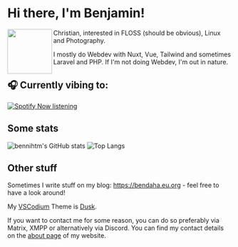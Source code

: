 <h1>Hi there, I'm Benjamin!</h1>

<img align="left" width="100" height="100" src="https://wsrv.nl/?url=https://avatars.githubusercontent.com/u/42138517&mask=circle&maxage=14d">
Christian, interested in FLOSS (should be obvious), Linux and Photography. 

I mostly do Webdev with Nuxt, Vue, Tailwind and sometimes Laravel and PHP. If I'm not doing Webdev, I'm out in nature.

## 🎧 Currently vibing to:

[![Spotify Now listening](https://spotify-readme-zeta-lake.vercel.app/api?scan=true&theme=dark)](https://listenbrainz.org/user/darkshark/)

## Some stats
![bennihtm's GitHub stats](https://gh-stats-rho-fawn.vercel.app/api?username=bennihtm&show_icons=true&theme=spotify_dark)
![Top Langs](https://gh-stats-rho-fawn.vercel.app/api/top-langs/?username=bennihtm&layout=compact&theme=spotify_dark)

## Other stuff

Sometimes I write stuff on my blog: https://bendaha.eu.org - feel free to have a look around!

My [VSCodium](https://vscodium.com) Theme is [Dusk](https://vscodethemes.com/e/pilleye.dusk-theme/dusk?language=javascript).

If you want to contact me for some reason, you can do so preferably via Matrix, XMPP or alternatively via Discord.
You can find my contact details on the [about page](https://bendaha.eu.org/about/) of my website.
